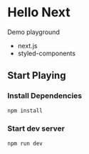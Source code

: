 # Hello Next

Demo playground

- next.js
- styled-components

## Start Playing

### Install Dependencies

``` bash
npm install
```

### Start dev server

``` bash
npm run dev
```
